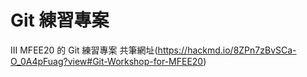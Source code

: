 # Git 練習專案

III MFEE20 的 Git 練習專案
共筆網址(https://hackmd.io/8ZPn7zBvSCa-O_0A4pFuag?view#Git-Workshop-for-MFEE20)
